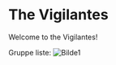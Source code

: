 # The Vigilantes
Welcome to the Vigilantes!

Gruppe liste: 
![Bilde1](https://i.gyazo.com/5c3d0f2465067a910d3a6ce1fcec4253.png)


